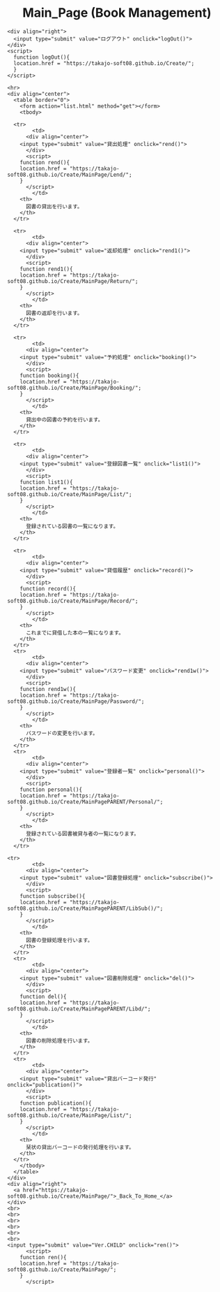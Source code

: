 
<html><head>
    <meta http-equiv="content-type" content="text/html; charset=utf-8">
    <title>MainPage (Book Management)</title>
  </head>

  <body>
    <div align="center">
      <h1>Main_Page (Book Management)</h1>
    </div>
    
    <div align="right">
      <input type="submit" value="ログアウト" onclick="logOut()">
    </div>
    <script>
      function logOut(){
      location.href = "https://takajo-soft08.github.io/Create/";      
      }
    </script>
    
    <hr>
    <div align="center">
      <table border="0">
        <form action="list.html" method="get"></form>
        <tbody>
	  
	  <tr>
            <td>
	      <div align="center">
		<input type="submit" value="貸出処理" onclick="rend()">
	      </div>
	      <script>
		function rend(){
		location.href = "https://takajo-soft08.github.io/Create/MainPage/Lend/";      
		}
	      </script>     
            </td>
	    <th>
	      図書の貸出を行います。
	    </th>
	  </tr>
	  
	  <tr>
            <td>
	      <div align="center">
		<input type="submit" value="返却処理" onclick="rend1()">
	      </div>
	      <script>
		function rend1(){
		location.href = "https://takajo-soft08.github.io/Create/MainPage/Return/";      
		}
	      </script>     
            </td>
	    <th>
	      図書の返却を行います。
	    </th>
	  </tr>

	  <tr>
            <td>
	      <div align="center">
		<input type="submit" value="予約処理" onclick="booking()">
	      </div>
	      <script>
		function booking(){
		location.href = "https://takajo-soft08.github.io/Create/MainPage/Booking/";      
		}
	      </script>     
            </td>
	    <th>
	      貸出中の図書の予約を行います。
	    </th>
	  </tr>
	  
	  <tr>
            <td>
	      <div align="center">
		<input type="submit" value="登録図書一覧" onclick="list1()">
	      </div>
	      <script>
		function list1(){
		location.href = "https://takajo-soft08.github.io/Create/MainPage/List/";
		}
	      </script>     
            </td>
	    <th>
	      登録されている図書の一覧になります。
	    </th>
	  </tr>
	  
	  <tr>
            <td>
	      <div align="center">
		<input type="submit" value="貸借履歴" onclick="record()">
	      </div>
	      <script>
		function record(){
		location.href = "https://takajo-soft08.github.io/Create/MainPage/Record/";      
		}
	      </script>     
            </td>
	    <th>
	      これまでに貸借した本の一覧になります。
	    </th>
	  </tr>
	  <tr>
            <td>
	      <div align="center">
		<input type="submit" value="パスワード変更" onclick="rend1w()">
	      </div>
	      <script>
		function rend1w(){
		location.href = "https://takajo-soft08.github.io/Create/MainPage/Password/";      
		}
	      </script>     
            </td>
	    <th>
	      パスワードの変更を行います。
	    </th>
	  </tr>
	  <tr>
            <td>
	      <div align="center">
		<input type="submit" value="登録者一覧" onclick="personal()">
	      </div>
	      <script>
		function personal(){
		location.href = "https://takajo-soft08.github.io/Create/MainPagePARENT/Personal/";
		}
	      </script>     
            </td>
	    <th>
	      登録されている図書被貸与者の一覧になります。
	    </th>
	  </tr>
	 
	<tr>
            <td>
	      <div align="center">
		<input type="submit" value="図書登録処理" onclick="subscribe()">
	      </div>
	      <script>
		function subscribe(){
		location.href = "https://takajo-soft08.github.io/Create/MainPagePARENT/LibSub()/";      
		}
	      </script>     
            </td>
	    <th>
	      図書の登録処理を行います。
	    </th>
	  </tr>
	  <tr>
            <td>
	      <div align="center">
		<input type="submit" value="図書削除処理" onclick="del()">
	      </div>
	      <script>
		function del(){
		location.href = "https://takajo-soft08.github.io/Create/MainPagePARENT/Libd/";      
		}
	      </script>     
            </td>
	    <th>
	      図書の削除処理を行います。
	    </th>
	  </tr>
	  <tr>
            <td>
	      <div align="center">
		<input type="submit" value="貸出バーコード発行" onclick="publication()">
	      </div>
	      <script>
		function publication(){
		location.href = "https://takajo-soft08.github.io/Create/MainPage/List/";      
		}
	      </script>     
            </td>
	    <th>
	      栞状の貸出バーコードの発行処理を行います。
	    </th>
	  </tr>
        </tbody>
      </table>
    </div>
    <div align="right">
      <a href="https://takajo-soft08.github.io/Create/MainPage/">_Back_To_Home_</a>
    </div>
    <br>
    <br>
    <br>
    <br>
    <br>
    <br>
    <input type="submit" value="Ver.CHILD" onclick="ren()">
	      <script>
		function ren(){
		location.href = "https://takajo-soft08.github.io/Create/MainPage/";      
		}
	      </script>    
</body></html>


		
		
